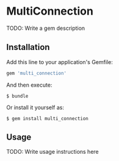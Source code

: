 # MultiConnection

TODO: Write a gem description

## Installation

Add this line to your application's Gemfile:

```ruby
gem 'multi_connection'
```

And then execute:

    $ bundle

Or install it yourself as:

    $ gem install multi_connection

## Usage

TODO: Write usage instructions here


